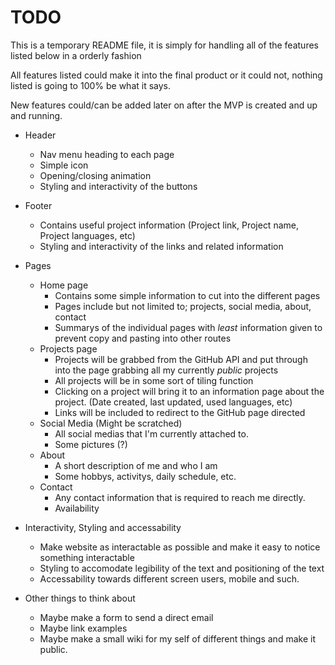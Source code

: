 # TODO

This is a temporary README file, it is simply for handling all of the features listed below in a orderly fashion

All features listed could make it into the final product or it could not, nothing listed is going to 100% be what it says.

New features could/can be added later on after the MVP is created and up and running.

- Header
  - Nav menu heading to each page
  - Simple icon
  - Opening/closing animation
  - Styling and interactivity of the buttons
- Footer
  - Contains useful project information (Project link, Project name, Project languages, etc)
  - Styling and interactivity of the links and related information

- Pages
  - Home page
    - Contains some simple information to cut into the different pages
    - Pages include but not limited to; projects, social media, about, contact
    - Summarys of the individual pages with *least* information given to prevent copy and pasting into other routes
  - Projects page
    - Projects will be grabbed from the GitHub API and put through into the page grabbing all my currently *public* projects
    - All projects will be in some sort of tiling function
    - Clicking on a project will bring it to an information page about the project. (Date created, last updated, used languages, etc)
    - Links will be included to redirect to the GitHub page directed
  - Social Media (Might be scratched)
    - All social medias that I'm currently attached to.
    - Some pictures (?)
  - About
    - A short description of me and who I am
    - Some hobbys, activitys, daily schedule, etc.
  - Contact
    - Any contact information that is required to reach me directly.
    - Availability

- Interactivity, Styling and accessability
  - Make website as interactable as possible and make it easy to notice something interactable
  - Styling to accomodate legibility of the text and positioning of the text
  - Accessability towards different screen users, mobile and such.
 
- Other things to think about
  - Maybe make a form to send a direct email
  - Maybe link examples
  - Maybe make a small wiki for my self of different things and make it public.
